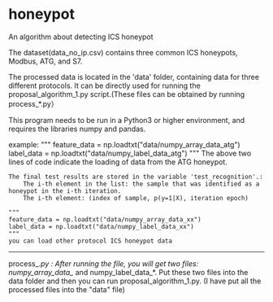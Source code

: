 # honeypot
An algorithm about detecting  ICS honeypot

The dataset(data_no_ip.csv) contains three common ICS honeypots, Modbus, ATG, and S7.

The processed data is located in the 'data' folder, containing data for three different protocols. It can be directly used for running the proposal_algorithm_1.py script.(These files can be obtained by running process_*.py）

This program needs to be run in a Python3 or higher environment, and requires the libraries numpy and pandas.

example:
    """
    feature_data = np.loadtxt("data/numpy_array_data_atg")
    label_data = np.loadtxt("data/numpy_label_data_atg")
    """
    The above two lines of code indicate the loading of data from the ATG honeypot.
    
    The final test results are stored in the variable 'test_recognition'.:
        The i-th element in the list: the sample that was identified as a honeypot in the i-th iteration.
        The i-th element: (index of sample, p(y=1|X), iteration epoch)
        
    """
    feature_data = np.loadtxt("data/numpy_array_data_xx")
    label_data = np.loadtxt("data/numpy_label_data_xx")
    """
    you can load other protocol ICS honeypot data

-------------------------------
process_*.py :
After running the file, you will get two files: numpy_array_data_* and numpy_label_data_*. Put these two files into the data folder and then you can run proposal_algorithm_1.py. (I have put all the processed files into the "data" file)
